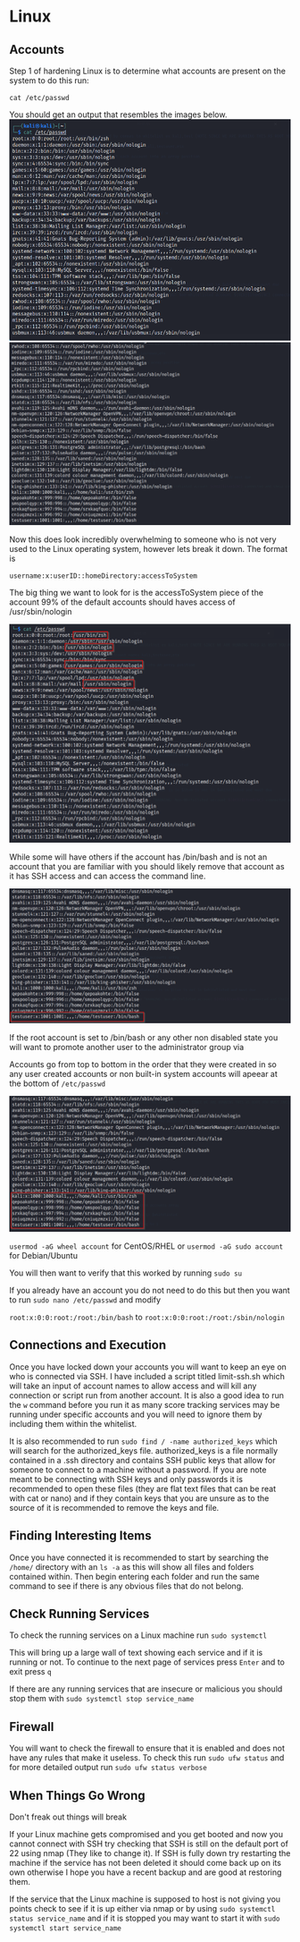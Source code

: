 # Linux

## Accounts

Step 1 of hardening Linux is to determine what accounts are present on the system to do this run:

```
cat /etc/passwd
```

You should get an output that resembles the images below.
![](/assets/Linux/etcpasswd_output.png)
![](/assets/Linux/etcpasswd_output1.png)

Now this does look incredibly overwhelming to someone who is not very used to the Linux operating system, however lets break it down. The format is

```
username:x:userID::homeDirectory:accessToSystem
```
The big thing we want to look for is the accessToSystem piece of the account 99% of the default accounts should haves access of /usr/sbin/nologin 

![](/assets/Linux/nologon.png)

While some will have others if the account has /bin/bash and is not an account that you are familiar with you should likely remove that account as it has SSH access and can access the command line.

![](/assets/Linux/redflag.png)

If the root account is set to /bin/bash or any other non disabled state you will want to promote another user to the administrator group via

Accounts go from top to bottom in the order that they were created in so any user created accounts or non built-in system accounts will apeear at the bottom of ```/etc/passwd```

![](/assets/Linux/nonsystemaccounts.png)

```usermod -aG wheel account```    for CentOS/RHEL
or
```usermod -aG sudo account```    for Debian/Ubuntu

You will then want to verify that this worked by running ```sudo su```

If you already have an account you do not need to do this but then you want to run ```sudo nano /etc/passwd```
and modify 

```root:x:0:0:root:/root:/bin/bash```
to
```root:x:0:0:root:/root:/sbin/nologin```

## Connections and Execution

Once you have locked down your accounts you will want to keep an eye on who is connected via SSH. I have included a script titled limit-ssh.sh which will take an input of account names to allow access and will kill any connection or script run from another account. It is also a good idea to run the ```w``` command before you run it as many score tracking services may be running under specific accounts and you will need to ignore them by including them within the whitelist.

It is also recommended to run ```sudo find / -name authorized_keys``` which will search for the authorized_keys file. authorized_keys is a file normally contained in a .ssh directory and contains SSH public keys that allow for someone to connect to a machine without a password. If you are note meant to be connecting with SSH keys and only passwords it is recommended to open these files (they are flat text files that can be reat with cat or nano) and if they contain keys that you are unsure as to the source of it is recommended to remove the keys and file.

## Finding Interesting Items

Once you have connected it is recommended to start by searching the ```/home/``` directory with an ```ls -a``` as this will show all files and folders contained within. Then begin entering each folder and run the same command to see if there is any obvious files that do not belong. 

## Check Running Services

To check the running services on a Linux machine run ```sudo systemctl```

This will bring up a large wall of text showing each service and if it is running or not. To continue to the next page of services press ```Enter``` and to exit press ```q``` 

If there are any running services that are insecure or malicious you should stop them with ```sudo systemctl stop service_name```

## Firewall

You will want to check the firewall to ensure that it is enabled and does not have any rules that make it useless. To check this run ```sudo ufw status``` and for more detailed output run ```sudo ufw status verbose```

## When Things Go Wrong

Don't freak out things will break

If your Linux machine gets compromised and you get booted and now you cannot connect with SSH try checking that SSH is still on the default port of 22 using nmap (They like to change it). If SSH is fully down try restarting the machine if the service has not been deleted it should come back up on its own otherwise I hope you have a recent backup and are good at restoring them. 

If the service that the Linux machine is supposed to host is not giving you points check to see if it is up either via nmap or by using ```sudo systemctl status service_name``` and if it is stopped you may want to start it with ```sudo systemctl start service_name```
